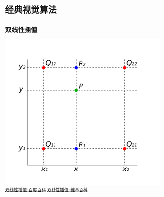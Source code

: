 # 经典视觉算法

## 双线性插值
![](./images/BilinearInterpolation.png)
[双线性插值-百度百科](https://baike.baidu.com/item/%E5%8F%8C%E7%BA%BF%E6%80%A7%E6%8F%92%E5%80%BC/11055945?fr=aladdin)
[双线性插值-维基百科](https://en.wikipedia.org/wiki/Bilinear_interpolation)
